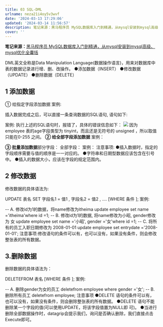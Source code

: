 ```yaml
---
title: 03 SQL-DML
urlname: neza21i4oy5v3wvf
date: '2024-03-13 17:29:06'
updated: '2024-03-14 11:56:57'
description: 笔记来源：黑马程序员 MySQL数据库入门到精通，从mysql安装到mysql高级、mysql优化全囊括DML英文全称是Data Manipulation Language(数据操作语言)，用来对数据库中表的数据记录进行增、删、改操作。●添加数据（INSERT）●修改数据（UPDATE）●删除...
cover: ''
---
```


**笔记来源：**[黑马程序员 MySQL数据库入门到精通，从mysql安装到mysql高级、mysql优化全囊括](https://www.bilibili.com/video/BV1Kr4y1i7ru/?spm_id_from=333.337.search-card.all.click&vd_source=e8046ccbdc793e09a75eb61fe8e84a30)

DML英文全称是Data Manipulation Language(数据操作语言)，用来对数据库中表的数据记录进行增、删、改操作。
●添加数据（INSERT）
●修改数据（UPDATE）
●删除数据（DELETE）

## 1 添加数据
① 给指定字段添加数据
案例:

插入数据完成之后，可以直接一条查询数据的SQL语句, 语句如下:

案例:
执行上述的SQL语句时，报错了，具体的错误信息如下： 
![](https://www.yuque.com/api/filetransfer/images?url=https%3A%2F%2Fimg2022.cnblogs.com%2Fblog%2F2217415%2F202204%2F2217415-20220428211021163-1286049682.png&sign=2880cb03fb2927d90c348324dbc96272b8c82ed864817cd6967cfc0ecb1739ec#from=url&id=RB7dp&originHeight=84&originWidth=1275&originalType=binary&ratio=1.2395833730697632&rotation=0&showTitle=false&status=done&style=none&title=)
因为 employee 表的age字段类型为 tinyint，而且还是无符号的 unsigned ，所以取值只能在0-255 之间。
**② 给全部字段添加数据**
案例：

**③ 批量添加数据**部分字段：
全部字段：
案例：
注意事项:
●插入数据时，指定的字段顺序需要与值的顺序是一一对应的。
●字符串和日期型数据应该包含在引号中。
●插入的数据大小，应该在字段的规定范围内。
## 2 修改数据

修改数据的具体语法为:

UPDATE 表名 SET 字段名1 = 值1 , 字段名2 = 值2 , .... [WHERE 条件 ];
案例:

-- A. 修改id为1的数据，将name修改为itheima
update employee set name ='itheima'where id =1;
-- B. 修改id为1的数据, 将name修改为小昭, gender修改为 女
update employee set name ='小昭', gender ='女'where id =1;
-- C. 将所有的员工入职日期修改为 2008-01-01
update employee set entrydate ='2008-01-01';
注意事项:修改语句的条件可以有，也可以没有，如果没有条件，则会修改整张表的所有数据。
## **3.删除数据**

删除数据的具体语法为：

DELETEFROM 表名 [WHERE 条件 ];
案例:

-- A. 删除gender为女的员工
deletefrom employee where gender ='女';
-- B. 删除所有员工
deletefrom employee;
注意事项
●DELETE 语句的条件可以有，也可以没有，如果没有条件，则会删除整张表的所有数据。
●DELETE 语句不能删除某一个字段的值(可以使用UPDATE，将该字段值置为NULL即 可)。
●当进行删除全部数据操作时，datagrip会提示我们，询问是否确认删除，我们直接点击Execute即可。
